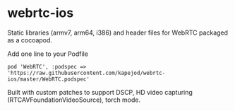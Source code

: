 webrtc-ios
==========

Static libraries (armv7, arm64, i386) and header files for WebRTC packaged as a cocoapod.

Add one line to your Podfile
```
pod 'WebRTC', :podspec => 'https://raw.githubusercontent.com/kapejod/webrtc-ios/master/WebRTC.podspec'
````

Built with custom patches to support DSCP, HD video capturing (RTCAVFoundationVideoSource), torch mode.
